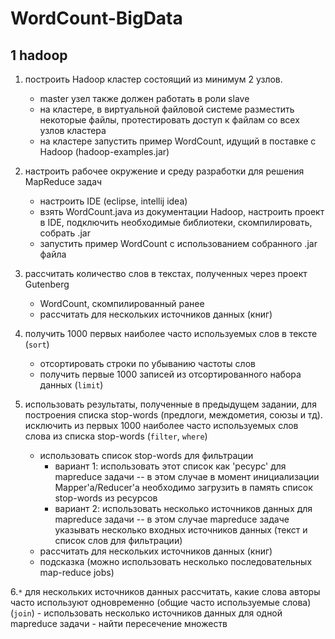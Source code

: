 # WordCount-BigData

## 1 hadoop

1. построить Hadoop кластер состоящий из минимум 2 узлов.
    - master узел также должен работать в роли slave
    - на кластере, в виртуальной файловой системе разместить некоторые файлы, протестировать доступ к файлам со всех узлов кластера
    - на кластере запустить пример WordCount, идущий в поставке с Hadoop (hadoop-examples.jar)

2. настроить рабочее окружение и среду разработки для решения MapReduce задач
    - настроить IDE (eclipse, intellij idea)
    - взять WordCount.java из документации Hadoop, настроить проект в IDE, подключить необходимые библиотеки, скомпилировать, собрать .jar
    - запустить пример WordCount с использованием собранного .jar файла

3. рассчитать количество слов в текстах, полученных через проект Gutenberg
    - WordCount, скомпилированный ранее
    - рассчитать для нескольких источников данных (книг)

4. получить 1000 первых наиболее часто используемых слов в тексте (`sort`)
    - отсортировать строки по убыванию частоты слов
    - получить первые 1000 записей из отсортированного набора данных (`limit`)

5. использовать результаты, полученные в предыдущем задании, для построения списка stop-words (предлоги, междометия, союзы и тд). исключить из первых 1000 наиболее часто используемых слов слова из списка stop-words (`filter`, `where`)
    - использовать список stop-words для фильтрации
        + вариант 1: использовать этот список как 'ресурс' для mapreduce задачи -- в этом случае в момент инициализации Mapper'a/Reducer'a необходимо загрузить в память список stop-words из ресурсов
        + вариант 2: использовать несколько источников данных для mapreduce задачи -- в этом случае mapreduce задаче указывать несколько входных источников данных (текст и список слов для фильтрации) 
    - рассчитать для нескольких источников данных (книг)
    - подсказка (можно использовать несколько последовательных map-reduce jobs)

6.`*` для нескольких источников данных рассчитать, какие слова авторы часто используют одновременно (общие часто используемые слова) (`join`)
    - использовать несколько источников данных для одной mapreduce задачи
    - найти пересечение множеств
